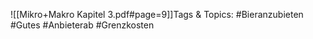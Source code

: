 
![[Mikro+Makro Kapitel 3.pdf#page=9]]Tags & Topics:
   #Bieranzubieten
   #Gutes
   #Anbieterab
   #Grenzkosten